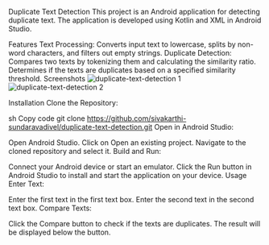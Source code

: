 Duplicate Text Detection
This project is an Android application for detecting duplicate text. The application is developed using Kotlin and XML in Android Studio.

Features
Text Processing: Converts input text to lowercase, splits by non-word characters, and filters out empty strings.
Duplicate Detection: Compares two texts by tokenizing them and calculating the similarity ratio. Determines if the texts are duplicates based on a specified similarity threshold.
Screenshots
![duplicate-text-detection 1](https://github.com/sivakarthi-sundaravadivel/DuplicateTextDetectionTask/assets/109660699/7fb978b0-e6d0-46b4-b941-aa6300305bd7)
![duplicate-text-detection 2](https://github.com/sivakarthi-sundaravadivel/DuplicateTextDetectionTask/assets/109660699/381a46bf-af6f-4126-95e9-5edc11ac740a)



Installation
Clone the Repository:

sh
Copy code
git clone https://github.com/sivakarthi-sundaravadivel/duplicate-text-detection.git
Open in Android Studio:

Open Android Studio.
Click on Open an existing project.
Navigate to the cloned repository and select it.
Build and Run:

Connect your Android device or start an emulator.
Click the Run button in Android Studio to install and start the application on your device.
Usage
Enter Text:

Enter the first text in the first text box.
Enter the second text in the second text box.
Compare Texts:

Click the Compare button to check if the texts are duplicates.
The result will be displayed below the button.
